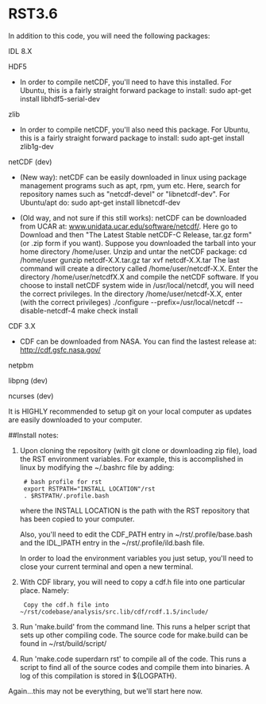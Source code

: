 RST3.6
========

In addition to this code, you will need the following packages:

IDL 8.X

HDF5

- In order to compile netCDF, you'll need to have this installed.  For Ubuntu, this is a fairly
  straight forward package to install:
        sudo apt-get install libhdf5-serial-dev

zlib

- In order to compile netCDF, you'll also need this package.  For Ubuntu, this is a fairly
  straight forward package to install:
        sudo apt-get install zlib1g-dev

netCDF (dev)

- (New way): netCDF can be easily downloaded in linux using package management programs such as 
  apt, rpm, yum etc.  Here, search for repository names such as "netcdf-devel" or "libnetcdf-dev".
  For Ubuntu/apt do:
       sudo apt-get install libnetcdf-dev

- (Old way, and not sure if this still works): netCDF can be downloaded from UCAR at:  www.unidata.ucar.edu/software/netcdf/.  Here go to 
  Download and then "The Latest Stable netCDF-C Release, tar.gz form"  (or .zip form if you want).
  Suppose you downloaded the tarball into your home directory /home/user. Unzip and untar the 
  netCDF package: 
       cd /home/user 
       gunzip netcdf-X.X.tar.gz 
       tar xvf netcdf-X.X.tar
  The last command will create a directory called /home/user/netcdf-X.X. Enter the directory 
  /home/user/netcdfX.X and compile the netCDF software. If you choose to install netCDF system 
  wide in /usr/local/netcdf, you will need the correct privileges. In the directory 
  /home/user/netcdf-X.X, enter (with the correct privileges) 
       ./configure --prefix=/usr/local/netcdf --disable-netcdf-4 make check install



CDF 3.X

- CDF can be downloaded from NASA.  You can find the lastest release at: http://cdf.gsfc.nasa.gov/


netpbm

libpng (dev)

ncurses (dev)

It is HIGHLY recommended to setup git on your local computer as updates are easily downloaded to
your computer.


##Install notes:


1. Upon cloning the repository (with git clone or downloading zip file), load the RST environment 
   variables.  For example, this is accomplished in linux by modifying the ~/.bashrc file by
   adding:

        # bash profile for rst
        export RSTPATH="INSTALL LOCATION"/rst
        . $RSTPATH/.profile.bash

   where the INSTALL LOCATION is the path with the RST repository that has been copied to your
   computer.

   Also, you'll need to edit the CDF_PATH entry in ~/rst/.profile/base.bash and the IDL_IPATH
   entry in the ~/rst/.profile/ild.bash file.

   In order to load the environment variables you just setup, you'll need to close your current terminal and
   open a new terminal.

2. With CDF library, you will need to copy a cdf.h file into one particular place.  Namely:

        Copy the cdf.h file into ~/rst/codebase/analysis/src.lib/cdf/rcdf.1.5/include/

3. Run 'make.build' from the command line.  This runs a helper script that sets up other 
compiling code.  The source code for make.build can be found in ~/rst/build/script/

4. Run 'make.code superdarn rst' to compile all of the code.  This runs a script to find
all of the source codes and compile them into binaries.  A log of this compilation is 
stored in ${LOGPATH}.

Again...this may not be everything, but we'll start here now.
